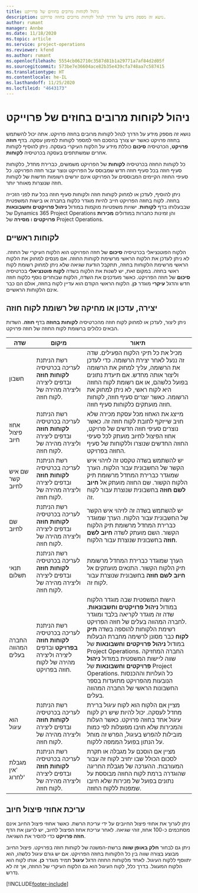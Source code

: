 ```yaml
---
title: ניהול לקוחות מרובים בחוזים של פרוייקט
description: נושא זה מספק מידע על הדרך לנהל לקוחות מרובים בחוזה פרויקט.
author: rumant
manager: Annbe
ms.date: 11/18/2020
ms.topic: article
ms.service: project-operations
ms.reviewer: kfend
ms.author: rumant
ms.openlocfilehash: 5554cb062710c3587d81b1a29771a7af84d2d05f
ms.sourcegitcommit: 573be7e36604ace82b35e439cfa748aa7c587415
ms.translationtype: HT
ms.contentlocale: he-IL
ms.lasthandoff: 11/25/2020
ms.locfileid: "4643173"
---
```

# <a name="manage-multiple-customers-on-project-contracts"></a>ניהול לקוחות מרובים בחוזים של פרוייקט

נושא זה מספק מידע על הדרך לנהל לקוחות מרובים בחוזה פרויקט. אתה יכול להשתמש בחוזה פרויקט כאשר יש צורך בהסכם חוזי למספר לקוחות למימון עסקה. בדף **חוזה פרויקט**, הכרטיסיה **סיכום** כוללת מידע על הלקוח העיקרי בעסקה. ניתן להוסיף לקוחות אחרים שמשתתפים בעסקה בכרטיסיה **לקוחות**.

כל לקוחות החוזה בכרטיסיה **לקוחות** של הפרויקט משמשים, כברירת מחדל, כלקוחות סעיף חוזה בכל סעיף חוזה חדש שמבוסס על הפרויקט ונוצר עבור חוזה הפרויקט. כל סעיפי החוזה הקיימים המבוססים על הפרויקט אינם יורשים רשומות חדשות של לקוחות חוזה שנוצרות מאוחר יותר.

ניתן להוסיף, לעדכן או למחוק לקוחות חוזה ולקוחות סעיף חוזה בכל עת לפני הזכייה בחוזה. לקוח בחוזה הפרויקט חייב להיות מוגדר כלקוח בחברה או בישות המשפטית שבבעלותו בדף **לקוחות**. ישויות משפטיות מוקמות במודול **ניהול פרויקטים וחשבונאות** של Dynamics 365 Project Operations והן זמינות כחברות במודולים **מכירות פרויקטים** ו **מסירה** של Project Operations.

## <a name="primary-customers"></a>לקוחות ראשיים

הלקוח הפוטנציאלי בכרטיסיה **סיכום** של חוזה הפרויקט הוא הלקוח העיקרי של החוזה. לא ניתן לעדכן את הלקוח הראשי מרשימת לקוחות החוזה. אם מנסים למחוק את הלקוח הראשי מרשימת הלקוחות בחוזה, תתקבל הודעת שגיאה שלא ניתן למחוק רשומת לקוח ראשי בחוזה. במקום זאת, יש לשנות את הלקוח בשדה **לקוח פוטנציאלי** בכרטיסיה **סיכום** של חוזה הפרויקט. כאשר מעדכנים את השדה, הלקוח שבוחרים נוסף כלקוח חוזה חדש והדגל **עיקרי** מוגדר **כן**. הלקוח הראשי הקודם הוא עדיין לקוח בחוזה, אולם הם כבר אינם הלקוחות הראשיים.

## <a name="create-update-or-delete-a-contract-customer-record"></a>יצירה, עדכון או מחיקה של רשומת לקוח חוזה

ניתן ליצור, לעדכן או למחוק לקוח חוזה מהכרטיסיה **לקוחות בחוזה** בדף **חוזה**. השדות הבאים כלולים ברשומת לקוח החוזה של חוזה פרויקט.

| **שדה** | **מיקום** | **תיאור** | 
| --- | --- | --- | 
| חשבון | רשת הניתנת לעריכה בכרטיסיה **לקוחות חוזה** ובדפים ליצירה וליצירה מהירה של לקוח חוזה. | מכיל את כל תיקי הלקוח הפעילים. שדה זה ננעל לאחר יצירת הרשומה. כדי לעדכן את הרשומה, עליך למחוק את הרשומה וליצור אותה מחדש. אם תיעדת נתונים בפועל כלשהם, או אם רשומת לקוח החוזה היא לקוח ראשי, לא ניתן למחוק את הרשומה. כאשר יוצרים סעיף חוזה, לקוחות חוזה מועתקים כלקוחות סעיף חוזה. |
| אחוז פיצול חיוב | רשת הניתנת לעריכה בכרטיסיה **לקוחות חוזה** ובדפים ליצירה וליצירה מהירה של לקוח חוזה. | מייצג את האחוז מכל עסקת מכירה שלא חויב שייזקף לחובת לקוח חוזה זה. כאשר נוצרים סעיפי חוזה חדשים של פרויקט, אחוז הפיצול לחיוב מועתק לכל סעיפי החוזה החדשים שנוצרו וללקוחות של סעיף החוזה בפרויקט. |
| שם איש קשר לחיוב | רשת הניתנת לעריכה בכרטיסיה **לקוחות חוזה** ובדפים ליצירה וליצירה מהירה של לקוח חוזה. | יש להשתמש בשדה טקסט זה לזיהוי איש הקשר של החשבונית עבור הלקוח. הערך שמוגדר כברירת המחדל מרשומת תיק הלקוח הקשור. שם החוזה מועתק אל **חיוב לשם חוזה** בחשבונית שנוצרת עבור לקוח זה. |
| שם לחיוב | רשת הניתנת לעריכה בכרטיסיה **לקוחות חוזה** ובדפים ליצירה וליצירה מהירה של לקוח חוזה. | יש להשתמש בשדה זה לזיהוי איש הקשר של החשבונית עבור הלקוח. הערך שמוגדר כברירת המחדל מרשומת תיק הלקוח הקשור. השם מועתק לשדה **חיוב לשם חוזה** בחשבונית שנוצרת עבור הלקוח. |
| ‏‫תנאי תשלום‬ | רשת הניתנת לעריכה בכרטיסיה **לקוחות חוזה** ובדפים ליצירה וליצירה מהירה של לקוח חוזה. | הערך שמוגדר כברירת המחדל מרשומת תיק הלקוח הקשור. התנאים מועתקים אל **חיוב לשם חוזה** בחשבונית שנוצרת עבור לקוח זה. |
| החברה המהווה בעלים | רשת הניתנת לעריכה בכרטיסיה **לקוחות חוזה בפרויקט** ובדפים ליצירה וליצירה מהירה של לקוח חוזה בפרויקט. | הישות המשפטית שבה מוגדר הלקוח במודול **ניהול פרויקטים וחשבונאות**. שדה זה מוגדר לקריאה בלבד ומוגדר לחברה המהווה בעלים של חוזה הפרויקט.</br>רשימת הלקוחות להוספה בשדה **תיק לקוח** כבר מסונן לרשימה מחברת הבעלות במודול **ניהול פרויקטים וחשבונאות** של Project Operations. החברה המחזיקה שווה ליישות המשפטית במודול **ניהול פרויקטים וחשבונאות** של Project Operations. כל העלויות וההכנסות הנובעות מהפרויקט מתועדות בספר החשבונות הראשי של החברה המהווה בעלים. |
| הוא עיגול | רשת הניתנת לעריכה בכרטיסיה **לקוחות חוזה** ובדפים ליצירה וליצירה מהירה של לקוח חוזה. | מציין אם הלקוח הוא לקוח עיגול ברירת מחדל לעסקה. יכול להיות שיש רק לקוח עיגול אחד בחוזה פרויקט. כאשר העלות והמכירות שלא חויבו מפוצלות לפי כמות מובילות להפרש בעיגול, הפרש זה מוחל על הנתון בפועל הממפה ללקוח. |
| מגבלת 'אין לחרוג' | רשת הניתנת לעריכה בכרטיסיה **לקוחות חוזה** ובדפים ליצירה וליצירה מהירה של לקוח חוזה. | מציין אם הוסכם על מגבלה או תקרת לסכום הכולל שבו יחויב לקוח זה עבור המעורבות. ההערכה של מגבלת החריגה שהוגדרה ברמת לקוח החוזה מבוססת על נתונים בפועל של מכירות שלא חיובו שמפנות ללקוח החוזה. |

## <a name="edit-billing-split-percentages"></a>עריכת אחוזי פיצול חיוב

ניתן לערוך את אחוזי פיצול החיובים על ידי עריכת הרשת. כאשר אחוזי פיצול החיוב אינם מסתכמים כ-100 אחוז, זוהי שגיאה. לאחר עריכת אחוז הפיצול לחיוב, יש לרענן את הדף **חוזה פרויקט** כדי להסיר את השגיאה.

ניתן גם לבחור **חלק באופן שווה** ברשת-המשנה של לקוחות חוזה בפרויקט. פיצול החיוב מבוצע בצורה שווה בין כל הלקוחות בחוזה הפרויקט. אם יש גורם עיגול כלשהו, הוא יתווסף ללקוח העיגול. לאחד מלקוחות החוזה הדגל **עיגול** תמיד מוגדר **כן**. אותו לקוח הוא הלקוח המעוגל. בדרך כלל, לקוח העיגול הוא גם הלקוח העיקרי של החוזה, אך זה לא נדרש.


[!INCLUDE[footer-include](../includes/footer-banner.md)]